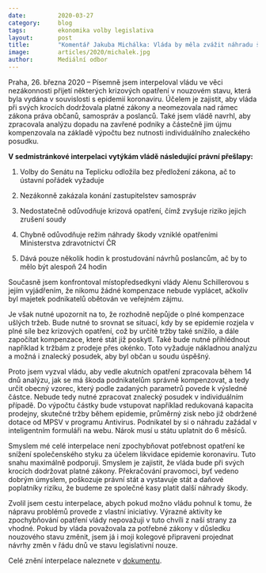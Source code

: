 ```yaml
---
date:         2020-03-27
category:     blog
tags:         ekonomika volby legislativa
layout:       post
title:        "Komentář Jakuba Michálka: Vláda by měla zvážit náhradu škody podnikatelům podle vzorečku a napravit právní přešlapy v opatřeních"
image:        articles/2020/michalek.jpg
author:       Mediální odbor
--- 
```



Praha, 26. března 2020 – Písemně jsem interpeloval vládu ve věci nezákonnosti přijetí některých krizových opatření v nouzovém stavu, která byla vydána v souvislosti s epidemií koronaviru. Účelem je zajistit, aby vláda při svých krocích dodržovala platné zákony a neomezovala nad rámec zákona práva občanů, samospráv a poslanců. Také jsem vládě navrhl, aby zpracovala analýzu dopadu na zavřené podniky a částečně jim újmu kompenzovala na základě výpočtu bez nutnosti individuálního znaleckého posudku.

**V sedmistránkové interpelaci vytýkám vládě následující právní přešlapy:**

1. Volby do Senátu na Teplicku odložila bez předložení zákona, ač to ústavní pořádek vyžaduje

2. Nezákonně zakázala konání zastupitelstev samospráv

3. Nedostatečně odůvodňuje krizová opatření, čímž zvyšuje riziko jejich zrušení soudy

4. Chybně odůvodňuje režim náhrady škody vzniklé opatřeními Ministerstva zdravotnictví ČR

5. Dává pouze několik hodin k prostudování návrhů poslancům, ač by to mělo být alespoň 24 hodin

Současně jsem konfrontoval místopředsedkyni vlády Alenu Schillerovou s jejím vyjádřením, že nikomu žádné kompenzace nebude vyplácet, ačkoliv byl majetek podnikatelů obětován ve veřejném zájmu. 

Je však nutné upozornit na to, že rozhodně nepůjde o plné kompenzace ušlých tržeb. Bude nutné to srovnat se situací, kdy by se epidemie rozjela v plné síle bez krizových opatření, což by určitě tržby také snížilo, a dále započítat kompenzace, které stát již poskytl. Také bude nutné přihlédnout například k tržbám z prodeje přes okénko. Toto vyžaduje nákladnou analýzu a možná i znalecký posudek, aby byl občan u soudu úspěšný.

Proto jsem vyzval vládu, aby vedle akutních opatření zpracovala během 14 dnů analýzu, jak se má škoda podnikatelům správně kompenzovat, a tedy určit obecný vzorec, který podle zadaných parametrů povede k výsledné částce. Nebude tedy nutné zpracovat znalecký posudek v individuálním případě. Do výpočtu částky bude vstupovat například redukovaná kapacita prodejny, skutečné tržby během epidemie, průměrný zisk nebo již obdržené dotace od MPSV v programu Antivirus. Podnikatel by si o náhradu zažádal v inteligentním formuláři na webu. Nárok musí u státu uplatnit do 6 měsíců.

Smyslem mé celé interpelace není zpochybňovat potřebnost opatření ke snížení společenského styku za účelem likvidace epidemie koronaviru. Tuto snahu maximálně podporuji. Smyslem je zajistit, že vláda bude při svých krocích dodržovat platné zákony. Překračování pravomoci, byť vedeno dobrým úmyslem, poškozuje právní stát a vystavuje stát a daňové poplatníky riziku, že budeme ze společné kasy platit další náhrady škody. 

Zvolil jsem cestu interpelace, abych pokud možno vládu pohnul k tomu, že nápravu problémů provede z vlastní iniciativy. Výrazné aktivity ke zpochybňování opatření vlády nepovažuji v tuto chvíli z naší strany za vhodné. Pokud by vláda považovala za potřebné zákony v důsledku nouzového stavu změnit, jsem já i moji kolegové připraveni projednat návrhy změn v řádu dnů ve stavu legislativní nouze.

Celé znění interpelace naleznete v [dokumentu](https://pirati.cz/assets/pdf/interpelace-opatreni-nouze.pdf).
